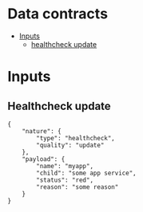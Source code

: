 Data contracts
==============

* [Inputs](#inputs)
    * [healthcheck update](#healthcheck-update)
    
# Inputs

## Healthcheck update

````
{
    "nature": {
        "type": "healthcheck",
        "quality": "update"
    },
    "payload": {
        "name": "myapp",
        "child": "some app service",
        "status": "red",
        "reason": "some reason"
    }
}
````